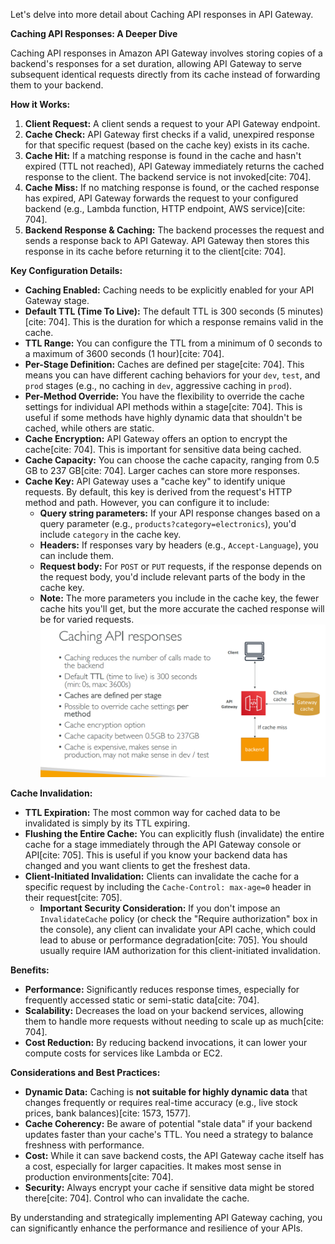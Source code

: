 Let's delve into more detail about Caching API responses in API Gateway.

**Caching API Responses: A Deeper Dive**

Caching API responses in Amazon API Gateway involves storing copies of a backend's responses for a set duration, allowing API Gateway to serve subsequent identical requests directly from its cache instead of forwarding them to your backend.

**How it Works:**

1.  **Client Request:** A client sends a request to your API Gateway endpoint.
2.  **Cache Check:** API Gateway first checks if a valid, unexpired response for that specific request (based on the cache key) exists in its cache.
3.  **Cache Hit:** If a matching response is found in the cache and hasn't expired (TTL not reached), API Gateway immediately returns the cached response to the client. The backend service is not invoked[cite: 704].
4.  **Cache Miss:** If no matching response is found, or the cached response has expired, API Gateway forwards the request to your configured backend (e.g., Lambda function, HTTP endpoint, AWS service)[cite: 704].
5.  **Backend Response & Caching:** The backend processes the request and sends a response back to API Gateway. API Gateway then stores this response in its cache before returning it to the client[cite: 704].

**Key Configuration Details:**

* **Caching Enabled:** Caching needs to be explicitly enabled for your API Gateway stage.
* **Default TTL (Time To Live):** The default TTL is 300 seconds (5 minutes)[cite: 704]. This is the duration for which a response remains valid in the cache.
* **TTL Range:** You can configure the TTL from a minimum of 0 seconds to a maximum of 3600 seconds (1 hour)[cite: 704].
* **Per-Stage Definition:** Caches are defined per stage[cite: 704]. This means you can have different caching behaviors for your `dev`, `test`, and `prod` stages (e.g., no caching in `dev`, aggressive caching in `prod`).
* **Per-Method Override:** You have the flexibility to override the cache settings for individual API methods within a stage[cite: 704]. This is useful if some methods have highly dynamic data that shouldn't be cached, while others are static.
* **Cache Encryption:** API Gateway offers an option to encrypt the cache[cite: 704]. This is important for sensitive data being cached.
* **Cache Capacity:** You can choose the cache capacity, ranging from 0.5 GB to 237 GB[cite: 704]. Larger caches can store more responses.
* **Cache Key:** API Gateway uses a "cache key" to identify unique requests. By default, this key is derived from the request's HTTP method and path. However, you can configure it to include:
    * **Query string parameters:** If your API response changes based on a query parameter (e.g., `products?category=electronics`), you'd include `category` in the cache key.
    * **Headers:** If responses vary by headers (e.g., `Accept-Language`), you can include them.
    * **Request body:** For `POST` or `PUT` requests, if the response depends on the request body, you'd include relevant parts of the body in the cache key.
    * **Note:** The more parameters you include in the cache key, the fewer cache hits you'll get, but the more accurate the cached response will be for varied requests.
![](/resource/image_30.png)

**Cache Invalidation:**

* **TTL Expiration:** The most common way for cached data to be invalidated is simply by its TTL expiring.
* **Flushing the Entire Cache:** You can explicitly flush (invalidate) the entire cache for a stage immediately through the API Gateway console or API[cite: 705]. This is useful if you know your backend data has changed and you want clients to get the freshest data.
* **Client-Initiated Invalidation:** Clients can invalidate the cache for a specific request by including the `Cache-Control: max-age=0` header in their request[cite: 705].
    * **Important Security Consideration:** If you don't impose an `InvalidateCache` policy (or check the "Require authorization" box in the console), any client can invalidate your API cache, which could lead to abuse or performance degradation[cite: 705]. You should usually require IAM authorization for this client-initiated invalidation.

**Benefits:**

* **Performance:** Significantly reduces response times, especially for frequently accessed static or semi-static data[cite: 704].
* **Scalability:** Decreases the load on your backend services, allowing them to handle more requests without needing to scale up as much[cite: 704].
* **Cost Reduction:** By reducing backend invocations, it can lower your compute costs for services like Lambda or EC2.

**Considerations and Best Practices:**

* **Dynamic Data:** Caching is **not suitable for highly dynamic data** that changes frequently or requires real-time accuracy (e.g., live stock prices, bank balances)[cite: 1573, 1577].
* **Cache Coherency:** Be aware of potential "stale data" if your backend updates faster than your cache's TTL. You need a strategy to balance freshness with performance.
* **Cost:** While it can save backend costs, the API Gateway cache itself has a cost, especially for larger capacities. It makes most sense in production environments[cite: 704].
* **Security:** Always encrypt your cache if sensitive data might be stored there[cite: 704]. Control who can invalidate the cache.

By understanding and strategically implementing API Gateway caching, you can significantly enhance the performance and resilience of your APIs.